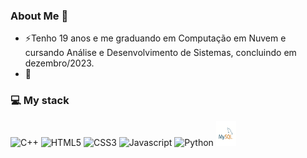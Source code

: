 ### About Me 👋

- ⚡Tenho 19 anos e me graduando em Computação em Nuvem e cursando Análise e Desenvolvimento de Sistemas, concluindo em dezembro/2023.
- 🔭 

### 💻 My stack
<img src="https://raw.githubusercontent.com/jmnote/z-icons/master/svg/cpp.svg" height="40" width="32" alt="C++"> <img src="https://cdn.jsdelivr.net/gh/devicons/devicon/icons/html5/html5-original.svg" height="40" width="32" alt="HTML5"> <img src="https://cdn.jsdelivr.net/gh/devicons/devicon/icons/css3/css3-original.svg" height="40" width="32" alt="CSS3"> <img src="https://cdn.jsdelivr.net/gh/devicons/devicon/icons/javascript/javascript-original.svg" height="40" width="32" alt="Javascript"> <img src="https://raw.githubusercontent.com/jmnote/z-icons/master/svg/python.svg" height="40" width="32" alt="Python"> <img src="https://raw.githubusercontent.com/github/explore/80688e429a7d4ef2fca1e82350fe8e3517d3494d/topics/mysql/mysql.png" height="40" width="32" alt="MySQL">



